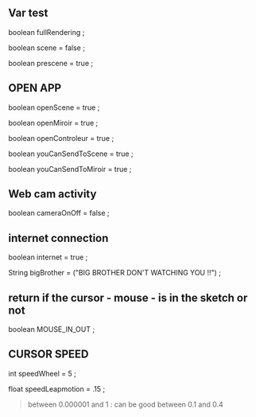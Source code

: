
Var test
--
boolean fullRendering ;

boolean scene = false ;

boolean prescene = true ;

OPEN APP
--
boolean openScene = true ;

boolean openMiroir = true ;

boolean openControleur = true ;

boolean youCanSendToScene = true ;

boolean youCanSendToMiroir = true ;


Web cam activity
--
boolean cameraOnOff = false ;

internet connection
--
boolean internet = true ;

String bigBrother = ("BIG BROTHER DON'T WATCHING YOU !!") ;

return if the cursor - mouse - is in the sketch or not
--
boolean MOUSE_IN_OUT ;



CURSOR SPEED
--
int speedWheel = 5 ;

float speedLeapmotion = .15 ;
>between 0.000001 and 1 : can be good between 0.1 and 0.4
